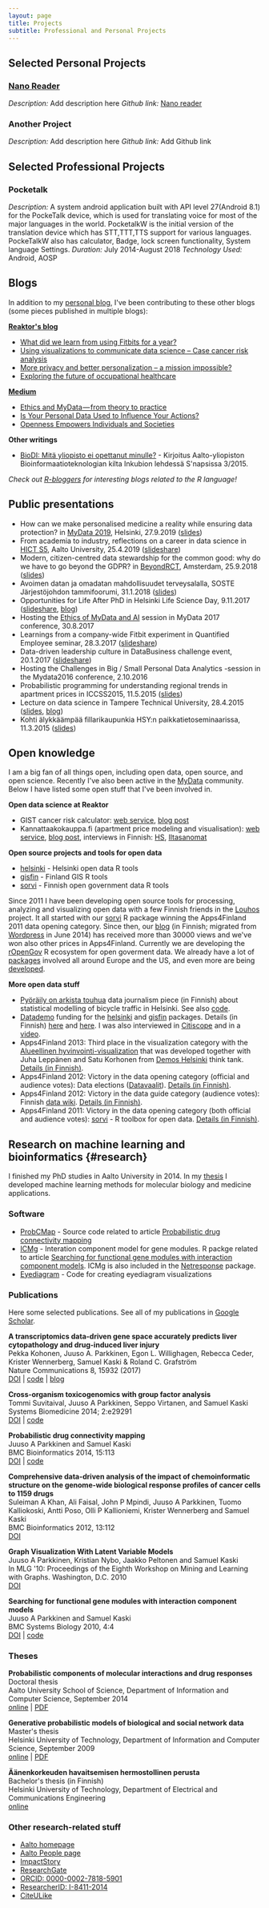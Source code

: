 ```yaml
---
layout: page
title: Projects
subtitle: Professional and Personal Projects
---
```


<!--
## Projects by themes

* [Open source tools for open data](#opentools)
* [Open knowledge](#openknow)
* [Research on machine learning and bioinformatics](#research) (past)
--> 
<!-- to be added:
- asuntohinnat (link to blog post)
- something from Avaus?
-->

<!--
* [Open data science](#opends)

## Open data science {#opends}


* [Car accident data visualization][ifhackathon] (see my [blog post][ifhackathon-blog] about this)
* [Using H2O big data platform to analyze CO2 emissions of cars][trafi]
* [Big data cluster][bigdata] for automated deployment of open source big data platform locally or in the cloud
[ifhackathon]: https://ouzor.shinyapps.io/ifhackathon/
[ifhackathon-blog]: http://ouzor.github.io/blog/ifhackathon.html
[Avaus]: http://www.avaus.fi/
[bigdata]: https://github.com/avaus/bigdata-cluster
[trafi]: http://www.avaus.fi/business/using-h2o-big-data-platform-to-analyze-co2-emissions-of-cars
[documentation]: https://github.com/avaus/opendata/blob/master/trafi.md
-->

## Selected Personal Projects
### [Nano Reader](https://play.google.com/store/apps/details?id=com.microasset.saiful.easyreader&hl=en)
*Description:* Add description here 
_Github link:_ [Nano reader](...) 
### Another Project
*Description:* Add description here 
*Github link:* Add Github link 

## Selected Professional Projects
### Pocketalk
*Description:* A system android application built with API level 27(Android 8.1) for the PockeTalk device, which is used for translating voice for most of the major languages in the world. PocketalkW is the initial version of the translation device which has STT,TTT,TTS support for various languages. PockeTalkW also has calculator, Badge, lock screen functionality, System language Settings.
*Duration:* July 2014-August 2018 
*Technology Used:* Android, AOSP 


## Blogs

In addition to my [personal blog](http://ouzor.github.io/), I've been contributing to these other blogs (some pieces published in multiple blogs):

**[Reaktor's blog](https://www.reaktor.com/blog/author/juuso_parkkinen/)**

* [What did we learn from using Fitbits for a year?](https://www.reaktor.com/blog/what-did-we-learn-from-using-fitbits-for-a-year/)
* [Using visualizations to communicate data science – Case cancer risk analysis](https://www.reaktor.com/blog/using-visualizations-to-communicate-data-science-case-cancer-risk-analysis/)
* [More privacy and better personalization – a mission impossible?](https://www.reaktor.com/blog/more-privacy-better-personalization/)
* [Exploring the future of occupational healthcare](https://www.reaktor.com/blog/exploring-the-future-of-occupational-healthcare/)

**[Medium](https://medium.com/me/stories/public)**

* [Ethics and MyData — from theory to practice](https://medium.com/mydata/ethics-and-mydata-from-theory-to-practice-52a93f643ed8)
* [Is Your Personal Data Used to Influence Your Actions?](https://medium.com/mydata/is-your-personal-data-used-to-influence-your-actions-541e1bc23ec6)
* [Openness Empowers Individuals and Societies](https://medium.com/mydata/openness-empowers-individuals-and-societies-44ee5678fe47)

**Other writings**

* [BioDI: Mitä yliopisto ei opettanut minulle?](https://www.inkubio.fi/snapsi2015/biodi.php) - Kirjoitus Aalto-yliopiston Bioinformaatioteknologian kilta Inkubion lehdessä S'napsissa 3/2015.  

*Check out [R-bloggers](http://www.r-bloggers.com/) for interesting blogs related to the R language!*



## Public presentations

<!--- FIMM Retreat in June 2019 --->

* How can we make personalised medicine a reality while ensuring data protection? in [MyData 2019](https://mydata2019.org/), Helsinki, 27.9.2019 ([slides](https://airtable.com/embed/shrLMUDQW1qoLC9tb/tblanBmSaLCIJFM9u/viwKJtFvazBGJnEad/recAzF6RSmge04IXi?blocks=hide))
* From academia to industry, reflections on a career in data science in [HICT S5](https://www.hict.fi/hicts5), Aalto University, 25.4.2019 ([slideshare](https://pt.slideshare.net/ouzor/data-science-career-reflections-142009498))
* Modern, citizen-centred data stewardship for the common good: why do we have to go beyond the GDPR? in [BeyondRCT](https://www.beyondrct.net), Amsterdam, 25.9.2018 ([slides](http://www.beyondrct.net/wp-content/uploads/2018/10/Parkkinen-J-5-BeyondRCT_2018_MyData_v7_20180925.pdf))
* Avoimen datan ja omadatan mahdollisuudet terveysalalla, SOSTE Järjestöjohdon tammifoorumi, 31.1.2018 ([slides](http://okf.fi/omadata-terveys))
* Opportunities for Life After PhD in Helsinki Life Science Day, 9.11.2017 ([slideshare](https://www.slideshare.net/ouzor/opportunities-for-life-after-phd), [blog](blog/2017/11/12/career-moves.html))
* Hosting the [Ethics of MyData and AI](https://mydata2017.org/session/data-algorithm-ethics/) session in MyData 2017 conference, 30.8.2017
* Learnings from a company-wide Fitbit experiment in Quantified Employee seminar, 28.3.2017 ([slideshare](https://www.slideshare.net/ouzor/learnings-from-a-companywide-fitbit-experiment))
* Data-driven leadership culture in DataBusiness challenge event, 20.1.2017 ([slideshare](https://www.slideshare.net/ouzor/datadriven-leadership-culture))
* Hosting the Challenges in Big / Small Personal Data Analytics -session in the Mydata2016 conference, 2.10.2016
* Probabilistic programming for understanding regional trends in apartment prices in ICCSS2015, 11.5.2015 ([slides](http://ouzor.github.io/presentations/iccss_2015/iccss_reaktor_2015.html#1))
* Lecture on data science in Tampere Technical University, 28.4.2015 ([slides](http://ouzor.github.io/presentations/tty_datascience_2015/tty_datascience_2015.html#1), [blog](blog/2015/04/29/tty-datascience-lecture.html))
* Kohti älykkäämpää fillarikaupunkia HSY:n paikkatietoseminaarissa, 11.3.2015 ([slides](https://www.slideshare.net/ouzor/hsy-2015-fillaridata))

## Open knowledge

I am a big fan of all things open, including open data, open source, and open science. Recently I've also been active in the [MyData](https://mydata.org/) community. Below I have listed some open stuff that I've been involved in.

**Open data science at Reaktor**

* GIST cancer risk calculator: [web service](http://gistrisk.com/), [blog post](https://www.reaktor.com/blog/using-visualizations-to-communicate-data-science-case-cancer-risk-analysis/)
* Kannattaakokauppa.fi (apartment price modeling and visualisation): [web service](http://kannattaakokauppa.fi/#/en/), [blog post](http://ouzor.github.io/blog/2016/03/08/apartment-price-model.html), interviews in Finnish: [HS](http://www.hs.fi/kaupunki/art-2000002890113.html), [Iltasanomat](http://www.is.fi/asuminen/art-2000001133912.html)

**Open source projects and tools for open data**

* [helsinki](https://github.com/ropengov/helsinki) - Helsinki open data R tools
* [gisfin](https://github.com/ropengov/gisfin) - Finland GIS R tools
* [sorvi](https://github.com/ropengov/sorvi) - Finnish open government data R tools 

Since 2011 I have been developing open source tools for processing, analyzing and visualizing open data with a few Finnish friends in the [Louhos][] project. It all started with our [sorvi][] R package winning the Apps4Finland 2011 data opening category. Since then, our [blog][] (in Finnish; migrated from [Wordpress][] in June 2014) has received more than 30000 views and we've won also other prices in Apps4Finland. Currently we are  developing the [rOpenGov][] R ecosystem for open goverment data. We already have a lot of [packages][] involved all around Europe and the US, and even more are being [developed][]. 

<!-- In Finland, the original [sorvi] package has been [split][] to several more focused packages. Personally I am most actively developing the [helsinki][] and [gisfin][] packages.-->

<!--
<a href='http://louhos.github.io/'><img class='inset2 right' src='https://avatars3.githubusercontent.com/u/1228310?v=2&s=200' title='Louhos' alt='Louhos' width='100px' />
-->


<!--
<a href='http://ropengov.github.io/'><img class='inset2 right' src='http://ropengov.github.io/images/logo.png' title='rOpenGov' alt='rOpenGov' width='130px' />
-->



**More open data stuff**

* [Pyöräily on arkista touhua](http://www.kaupunkifillari.fi/blog/2015/03/04/pyoraily-on-arkista-touhua/) data journalism piece (in Finnish) about statistical modelling of bicycle traffic in Helsinki. See also [code](https://github.com/apoikola/fillarilaskennat).
* [Datademo] funding for the [helsinki][] and [gisfin][] packages. Details (in Finnish) [here][ddres1] and [here][ddres2]. I was also interviewed in [Citiscope] and in a [video][ddvideo].
* Apps4Finland 2013: Third place in the visualization category with the [Alueellinen hyvinvointi-visualization][sotkanet-shiny] that was developed together with Juha Leppänen and Satu Korhonen from [Demos Helsinki][demos-sotkanet] think tank. [Details (in Finnish)][a4f-sotkanet].
* Apps4Finland 2012: Victory in the data opening category (official and audience votes): Data elections ([Datavaalit][]). [Details (in Finnish)][a4f-datavaalit].
* Apps4Finland 2012: Victory in the data guide category (audience votes): Finnish [data wiki][]. [Details (in Finnish)][a4f-datawiki].
* Apps4Finland 2011: Victory in the data opening category (both official and audience votes): [sorvi] - R toolbox for open data. [Details (in Finnish)][a4f-sorvi].


[Datademo]: http://datademo.fi/
[ddres1]: http://datademo.fi/ensimmaisen-kierroksen-tulokset/
[ddres2]: http://datademo.fi/kevatkierroksen-tulokset/
[Citiscope]: http://www.citiscope.org/story/2014/how-helsinki-mashed-open-data-regionalism
[ddvideo]: https://www.youtube.com/watch?v=p733z0bUlnw
[sotkanet-shiny]: https://ouzor.shinyapps.io/sotkanet/
[demos-sotkanet]: http://www.demoshelsinki.fi/kasi-ylos-jos-yhteiskunta-ja-data-kiinnostavat/
[a4f-sotkanet]: http://www.apps4finland.fi/kilpailutyo/alueellinen-hyvinvointi/
[a4f-sorvi]: http://apps4finland.fi/2011/10/24/datan-avaus-sorvi-avoimen-datan-tyokalupakki-r-kielelle/
[a4f-datavaalit]: http://apps4finland.fi/2012/10/28/datan-avaus-datavaalit/
[a4f-datawiki]: http://apps4finland.fi/2012/09/22/dataopas-suomalainen-datawiki/

[Louhos]: http://louhos.github.io/
[sorvi]: http://louhos.github.io/sorvi/index.html
[blog]: http://louhos.github.io/
[migrated]: http://louhos.github.io/news/2014/06/07/uusiblogi/
[Wordpress]: http://louhos.wordpress.com/
[rOpenGov]: http://ropengov.github.io/
[split]: http://louhos.github.io/news/2014/06/07/uusiblogi/
[packages]: http://ropengov.github.io/projects/
[helsinki]: https://github.com/rOpenGov/helsinki
[gisfin]: https://github.com/rOpenGov/gisfin
[developed]: https://github.com/ropengov
[Datavaalit]: http://www.datavaalit.fi/
[data wiki]: http://louhos.github.io/datawiki/

<!--
## Open knowledge {#openknow}

Open knowledges cover a wide set of topics from open data and science to democracy. [Open Knowledge Finland][okfi] (OKFFI) was founded few years ago to represent the emerging Finnish openness community. It works through working groups, and I'm also actively involved in some of these as listed below.

**[My Data]** has emerged as an important topic on the side of open data. The working group recently produced a [My data survey][mydata-survey] that clarifies the related concepts nicely. An English version is coming in the future. I have also developed some [code] for analyzing personal data from various sources.

**[Open science]** - the openness of research publications, data and code - is a really hot topic now. Problems in research reproducibility have raised the need for better and more open ways to conduct science. 

[okfi]: http://fi.okfn.org/
[My Data]: http://fi.okfn.org/wg/my-data/
[mydata-survey]: http://www.lvm.fi/julkaisu/4420389/my-data-johdatus-ihmiskeskeiseen-henkilotiedon-hyodyntamiseen
[code]: https://github.com/ouzor/mydata
[Open Science]: http://fi.okfn.org/wg/openscience/
-->

## Research on machine learning and bioinformatics {#research}

I finished my PhD studies in Aalto University in 2014. In my [thesis](#theses) I developed machine learning methods for molecular biology and medicine applications. 

### Software

<!-- Add toxgen -->

* [ProbCMap](http://research.ics.aalto.fi/mi/software/ProbCMap/) - Source code related to article [Probabilistic drug connectivity mapping](http://www.biomedcentral.com/1471-2105/15/113/abstract)
* [ICMg](http://www.cis.hut.fi/projects/mi/software/ICMg) - Interation component model for gene modules. R packge related to article [Searching for functional gene modules with interaction component models](http://www.biomedcentral.com/1752-0509/4/4/abstract). ICMg is also included in the [Netresponse](https://github.com/antagomir/netresponse) package.
* [Eyediagram](https://github.com/ouzor/eyediagram) - Code for creating eyediagram visualizations


### Publications

Here some selected publications. See all of my publications in [Google Scholar](http://scholar.google.com/citations?user=4d5VBfkAAAAJ).

<!-- Doesn't look good...
## Impact story profile
<iframe src="https://impactstory.org/embed/JuusoParkkinen" width="600" height="600"></iframe>
-->

<!--
**Probabilistic models for molecular biology and medicine**
-->

**A transcriptomics data-driven gene space accurately predicts liver cytopathology and drug-induced liver injury**  
Pekka Kohonen, Juuso A. Parkkinen, Egon L. Willighagen, Rebecca Ceder, Krister Wennerberg, Samuel Kaski & Roland C. Grafström  
Nature Communications 8, 15932 (2017)  
[DOI](doi:10.1038/ncomms15932) | [code](https://zenodo.org/record/570115) | [blog](https://ouzor.github.io/blog/2017/08/14/predictive-toxicogenomics-paper.html)

**Cross-organism toxicogenomics with group factor analysis**  
Tommi Suvitaival, Juuso A Parkkinen, Seppo Virtanen, and Samuel Kaski  
Systems Biomedicine 2014; 2:e29291  
[DOI](http://dx.doi.org/10.4161/sysb.29291) | [code](http://research.ics.tkk.fi/mi/software/GFAtoxgen)

**Probabilistic drug connectivity mapping**  
Juuso A Parkkinen and Samuel Kaski  
BMC Bioinformatics 2014, 15:113  
[DOI](http://dx.doi.org/10.1186/1471-2105-15-113) | [code](http://research.ics.aalto.fi/mi/software/ProbCMap/)

**Comprehensive data-driven analysis of the impact of chemoinformatic structure on the genome-wide biological response profiles of cancer cells to 1159 drugs**  
Suleiman A Khan, Ali Faisal, John P Mpindi, Juuso A Parkkinen, Tuomo Kalliokoski, Antti Poso, Olli P Kallioniemi, Krister Wennerberg and Samuel Kaski  
BMC Bioinformatics 2012, 13:112  
[DOI](http://dx.doi.org/10.1186/1471-2105-13-112)

<!--
## Probabilistic models for networks
-->

**Graph Visualization With Latent Variable Models**  
Juuso A Parkkinen, Kristian Nybo, Jaakko Peltonen and Samuel Kaski  
In MLG '10: Proceedings of the Eighth Workshop on Mining and Learning with Graphs. Washington, D.C. 2010  
[DOI](http://dx.doi.org/10.1145/1830252.1830265)

**Searching for functional gene modules with interaction component models**  
Juuso A Parkkinen and Samuel Kaski  
BMC Systems Biology 2010, 4:4  
[DOI](http://dx.doi.org/10.1186/1752-0509-4-4) | [code](http://www.cis.hut.fi/projects/mi/software/ICMg)


### Theses

**Probabilistic components of molecular interactions and drug responses**  
Doctoral thesis  
Aalto University School of Science, Department of Information and Computer Science, September 2014  
[online](https://aaltodoc.aalto.fi/handle/123456789/13631) | [PDF](https://aaltodoc.aalto.fi/bitstream/handle/123456789/13631/isbn9789526057743.pdf?sequence=1)


**Generative probabilistic models of biological and social network data**  
Master's thesis  
Helsinki University of Technology, Department of Information and Computer Science, September 2009  
[online](https://aaltodoc.aalto.fi/handle/123456789/3104) | [PDF](https://aaltodoc.aalto.fi/bitstream/handle/123456789/3104/urn100068.pdf?sequence=1)

**Äänenkorkeuden havaitsemisen hermostollinen perusta**  
Bachelor's thesis (in Finnish)  
Helsinki University of Technology, Department of Electrical and Communications Engineering  
[online](https://aaltodoc.aalto.fi/handle/123456789/3371)

### Other research-related stuff

* [Aalto homepage](http://users.ics.aalto.fi/japarkki/)
* [Aalto People page](https://people.aalto.fi/index.html?language=english#juuso_parkkinen)
* [ImpactStory](https://impactstory.org/JuusoParkkinen)
* [ResearchGate](https://www.researchgate.net/profile/Juuso_Parkkinen)
* [ORCID: 0000-0002-7818-5901](http://orcid.org/0000-0002-7818-5901)
* [ResearcherID: I-8411-2014](http://www.researcherid.com/rid/I-8411-2014)
* [CiteULike](http://www.citeulike.org/author/Parkkinen:Juuso)

